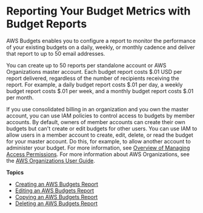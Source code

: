 # Reporting Your Budget Metrics with Budget Reports<a name="reporting-cost-budget"></a>

AWS Budgets enables you to configure a report to monitor the performance of your existing budgets on a daily, weekly, or monthly cadence and deliver that report to up to 50 email addresses\.

You can create up to 50 reports per standalone account or AWS Organizations master account\. Each budget report costs $\.01 USD per report delivered, regardless of the number of recipients receiving the report\. For example, a daily budget report costs $\.01 per day, a weekly budget report costs $\.01 per week, and a monthly budget report costs $\.01 per month\.

If you use consolidated billing in an organization and you own the master account, you can use IAM policies to control access to budgets by member accounts\. By default, owners of member accounts can create their own budgets but can't create or edit budgets for other users\. You can use IAM to allow users in a member account to create, edit, delete, or read the budget for your master account\. Do this, for example, to allow another account to administer your budget\. For more information, see [Overview of Managing Access Permissions](control-access-billing.md)\. For more information about AWS Organizations, see the [AWS Organizations User Guide](https://docs.aws.amazon.com/organizations/latest/userguide/)\.

**Topics**
+ [Creating an AWS Budgets Report](create-budget-report.md)
+ [Editing an AWS Budgets Report](edit-budget-report.md)
+ [Copying an AWS Budgets Report](copy-budget-report.md)
+ [Deleting an AWS Budgets Report](delete-budget-report.md)